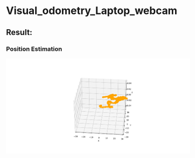 # Visual_odometry_Laptop_webcam
## Result:

### Position Estimation

![position_plot](https://github.com/MarzanShuvo/Visual_odometry_Laptop_webcam/blob/master/Figure_3.png)